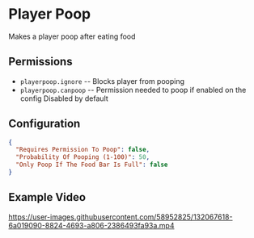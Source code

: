 # Player Poop
Makes a player poop after eating food

## Permissions

* `playerpoop.ignore` -- Blocks player from pooping
* `playerpoop.canpoop` -- Permission needed to poop if enabled on the config Disabled by default

## Configuration

``` json
{
  "Requires Permission To Poop": false,
  "Probability Of Pooping (1-100)": 50,
  "Only Poop If The Food Bar Is Full": false
}
```

## Example Video

https://user-images.githubusercontent.com/58952825/132067618-6a019090-8824-4693-a806-2386493fa93a.mp4
